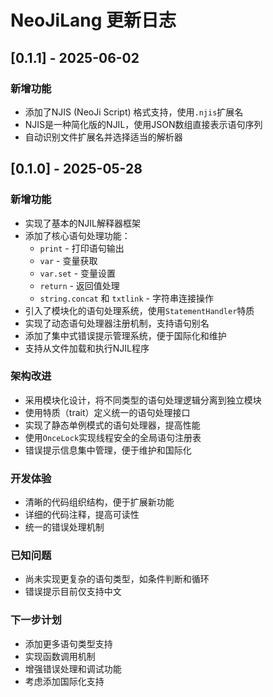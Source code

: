 # NeoJiLang 更新日志

## [0.1.1] - 2025-06-02

### 新增功能

- 添加了NJIS (NeoJi Script) 格式支持，使用`.njis`扩展名
- NJIS是一种简化版的NJIL，使用JSON数组直接表示语句序列
- 自动识别文件扩展名并选择适当的解析器

## [0.1.0] - 2025-05-28

### 新增功能

- 实现了基本的NJIL解释器框架
- 添加了核心语句处理功能：
  - `print` - 打印语句输出
  - `var` - 变量获取
  - `var.set` - 变量设置
  - `return` - 返回值处理
  - `string.concat` 和 `txtlink` - 字符串连接操作
- 引入了模块化的语句处理系统，使用`StatementHandler`特质
- 实现了动态语句处理器注册机制，支持语句别名
- 添加了集中式错误提示管理系统，便于国际化和维护
- 支持从文件加载和执行NJIL程序

### 架构改进

- 采用模块化设计，将不同类型的语句处理逻辑分离到独立模块
- 使用特质（trait）定义统一的语句处理接口
- 实现了静态单例模式的语句处理器，提高性能
- 使用`OnceLock`实现线程安全的全局语句注册表
- 错误提示信息集中管理，便于维护和国际化

### 开发体验

- 清晰的代码组织结构，便于扩展新功能
- 详细的代码注释，提高可读性
- 统一的错误处理机制

### 已知问题

- 尚未实现更复杂的语句类型，如条件判断和循环
- 错误提示目前仅支持中文

### 下一步计划

- 添加更多语句类型支持
- 实现函数调用机制
- 增强错误处理和调试功能
- 考虑添加国际化支持 